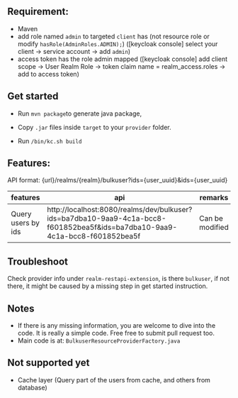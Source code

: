 
Requirement:
-----------------------
- Maven
- add role named `admin` to targeted `client` has  (not resource role or modify `hasRole(AdminRoles.ADMIN);`)
([keycloak console] select your client -> service account -> add `admin`)
- access token has the role admin mapped
([keycloak console] add client scope -> User Realm Role -> token claim name = realm_access.roles -> add to access token)
  

Get started
-----------------------
- Run `mvn package`to generate java package,

- Copy `.jar` files inside `target` to your `provider` folder.

- Run `/bin/kc.sh build` 


Features:
------------------------
API format: {url}/realms/{realm}/bulkuser?ids={user_uuid}&ids={user_uuid}

| features | api | remarks |
|----------|-----|---------|
| Query users by ids | http://localhost:8080/realms/dev/bulkuser?ids=ba7dba10-9aa9-4c1a-bcc8-f601852bea5f&ids=ba7dba10-9aa9-4c1a-bcc8-f601852bea5f | Can be modified 

 
Troubleshoot
-----------------
Check provider info under `realm-restapi-extension`, is there `bulkuser`, if not there, it might be caused by a missing step in get started instruction.


Notes
------------

- If there is any missing information, you are welcome to dive into the code. It is really a simple code. Free free to submit pull request too.
- Main code is at: `BulkuserResourceProviderFactory.java`


Not supported yet
------------------------
- Cache layer (Query part of the users from cache, and others from database)



